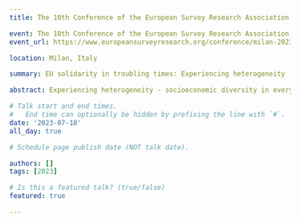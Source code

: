 ```yaml
---
title: The 10th Conference of the European Survey Research Association  

event: The 10th Conference of the European Survey Research Association 
event_url: https://www.europeansurveyresearch.org/conference/milan-2023/

location: Milan, Italy

summary: EU solidarity in troubling times: Experiencing heterogeneity - socioeconomic diversity in everyday interactions and attitudes towards inequality across contemporary societies (Gonzalo Franetovic). Overcoming the structuralist/individualist dichotomy - Inequality beliefs from a new network and comparative perspective (Arturo Bertero). EU solidarity in troubling times - does cultural cleavage matter? (Simona Guglielmi). 

abstract: Experiencing heterogeneity - socioeconomic diversity in everyday interactions and attitudes towards inequality across contemporary societies (Gonzalo Franetovic). Overcoming the structuralist/individualist dichotomy - Inequality beliefs from a new network and comparative perspective (Arturo Bertero). EU solidarity in troubling times - does cultural cleavage matter? (Simona Guglielmi). 

# Talk start and end times.
#   End time can optionally be hidden by prefixing the line with `#`.
date: '2023-07-18'
all_day: true

# Schedule page publish date (NOT talk date).

authors: []
tags: [2023]

# Is this a featured talk? (true/false)
featured: true

---
```


